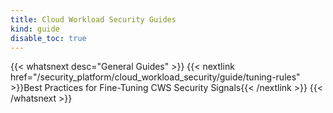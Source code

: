 ```yaml
---
title: Cloud Workload Security Guides
kind: guide
disable_toc: true
---
```


{{< whatsnext desc="General Guides" >}}
    {{< nextlink href="/security_platform/cloud_workload_security/guide/tuning-rules" >}}Best Practices for Fine-Tuning CWS Security Signals{{< /nextlink >}}
{{< /whatsnext >}}
